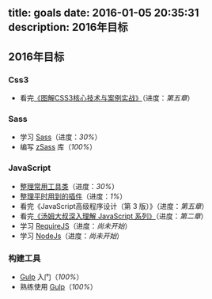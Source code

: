 title: goals
date: 2016-01-05 20:35:31
description: 2016年目标
---

## 2016年目标 ##

### Css3 ###

- 看完[《图解CSS3核心技术与案例实战》](http://www.w3cplus.com/book-comment.html)（进度：*第五章*）

### Sass ###

- 学习 [Sass](http://www.w3cplus.com/blog/tags/302.html)（进度：*30%*）
- 编写 [zSass](https://github.com/zhuyujia/zSass) 库（*100%*）

### JavaScript ###

- [整理常用工具类](https://github.com/zhuyujia/zUtils)（进度：*30%*）
- [整理平时用到的插件](/plugins.html)（进度：*1%*）
- 看完《JavaScript高级程序设计（第 3 版）》（进度：*第五章*）
- 看完[《汤姆大叔深入理解 JavaScript 系列》](http://www.cnblogs.com/TomXu/archive/2011/12/15/2288411.html)（进度：*第二章*）
- 学习 [RequireJS](http://www.requirejs.cn/)（进度：*尚未开始*）
- 学习 [NodeJs](http://www.lvtao.net/content/book/node.js.htm)（进度：*尚未开始*）

### 构建工具 ###

- [Gulp](http://www.gulpjs.com.cn/) 入门（*100%*）
- 熟练使用 [Gulp](http://www.gulpjs.com.cn/)（*100%*）